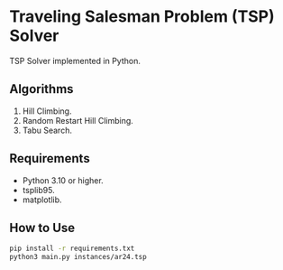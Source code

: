 # Traveling Salesman Problem (TSP) Solver

TSP Solver implemented in Python.

## Algorithms
1. Hill Climbing.
2. Random Restart Hill Climbing.
3. Tabu Search.

## Requirements
* Python 3.10 or higher.
* tsplib95.
* matplotlib.

## How to Use
```bash
pip install -r requirements.txt
python3 main.py instances/ar24.tsp
